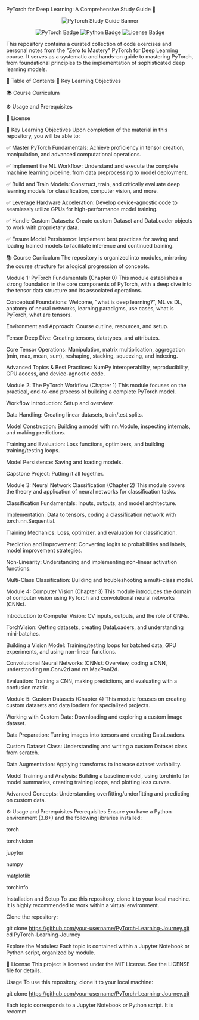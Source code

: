 PyTorch for Deep Learning: A Comprehensive Study Guide 🧠
<p align="center">
<img src="https://placehold.co/1200x400/111827/EE4C2C?text=PyTorch+Zero+to+Mastery" alt="PyTorch Study Guide Banner"/>
</p>

<p align="center">
<img src="https://img.shields.io/badge/PyTorch-%23EE4C2C.svg?style=for-the-badge&logo=PyTorch&logoColor=white" alt="PyTorch Badge">
<img src="https://img.shields.io/badge/Python-3.8+-blue.svg?style=for-the-badge&logo=python&logoColor=white" alt="Python Badge">
<img src="https://img.shields.io/badge/License-MIT-green.svg?style=for-the-badge" alt="License Badge">
</p>

This repository contains a curated collection of code exercises and personal notes from the "Zero to Mastery" PyTorch for Deep Learning course. It serves as a systematic and hands-on guide to mastering PyTorch, from foundational principles to the implementation of sophisticated deep learning models.

📖 Table of Contents
🚀 Key Learning Objectives

📚 Course Curriculum

⚙️ Usage and Prerequisites

📄 License

🚀 Key Learning Objectives
Upon completion of the material in this repository, you will be able to:

✅ Master PyTorch Fundamentals: Achieve proficiency in tensor creation, manipulation, and advanced computational operations.

✅ Implement the ML Workflow: Understand and execute the complete machine learning pipeline, from data preprocessing to model deployment.

✅ Build and Train Models: Construct, train, and critically evaluate deep learning models for classification, computer vision, and more.

✅ Leverage Hardware Acceleration: Develop device-agnostic code to seamlessly utilize GPUs for high-performance model training.

✅ Handle Custom Datasets: Create custom Dataset and DataLoader objects to work with proprietary data.

✅ Ensure Model Persistence: Implement best practices for saving and loading trained models to facilitate inference and continued training.

📚 Course Curriculum
The repository is organized into modules, mirroring the course structure for a logical progression of concepts.

Module 1: PyTorch Fundamentals (Chapter 0)
This module establishes a strong foundation in the core components of PyTorch, with a deep dive into the tensor data structure and its associated operations.

Conceptual Foundations: Welcome, "what is deep learning?", ML vs DL, anatomy of neural networks, learning paradigms, use cases, what is PyTorch, what are tensors.

Environment and Approach: Course outline, resources, and setup.

Tensor Deep Dive: Creating tensors, datatypes, and attributes.

Core Tensor Operations: Manipulation, matrix multiplication, aggregation (min, max, mean, sum), reshaping, stacking, squeezing, and indexing.

Advanced Topics & Best Practices: NumPy interoperability, reproducibility, GPU access, and device-agnostic code.

Module 2: The PyTorch Workflow (Chapter 1)
This module focuses on the practical, end-to-end process of building a complete PyTorch model.

Workflow Introduction: Setup and overview.

Data Handling: Creating linear datasets, train/test splits.

Model Construction: Building a model with nn.Module, inspecting internals, and making predictions.

Training and Evaluation: Loss functions, optimizers, and building training/testing loops.

Model Persistence: Saving and loading models.

Capstone Project: Putting it all together.

Module 3: Neural Network Classification (Chapter 2)
This module covers the theory and application of neural networks for classification tasks.

Classification Fundamentals: Inputs, outputs, and model architecture.

Implementation: Data to tensors, coding a classification network with torch.nn.Sequential.

Training Mechanics: Loss, optimizer, and evaluation for classification.

Prediction and Improvement: Converting logits to probabilities and labels, model improvement strategies.

Non-Linearity: Understanding and implementing non-linear activation functions.

Multi-Class Classification: Building and troubleshooting a multi-class model.

Module 4: Computer Vision (Chapter 3)
This module introduces the domain of computer vision using PyTorch and convolutional neural networks (CNNs).

Introduction to Computer Vision: CV inputs, outputs, and the role of CNNs.

TorchVision: Getting datasets, creating DataLoaders, and understanding mini-batches.

Building a Vision Model: Training/testing loops for batched data, GPU experiments, and using non-linear functions.

Convolutional Neural Networks (CNNs): Overview, coding a CNN, understanding nn.Conv2d and nn.MaxPool2d.

Evaluation: Training a CNN, making predictions, and evaluating with a confusion matrix.

Module 5: Custom Datasets (Chapter 4)
This module focuses on creating custom datasets and data loaders for specialized projects.

Working with Custom Data: Downloading and exploring a custom image dataset.

Data Preparation: Turning images into tensors and creating DataLoaders.

Custom Dataset Class: Understanding and writing a custom Dataset class from scratch.

Data Augmentation: Applying transforms to increase dataset variability.

Model Training and Analysis: Building a baseline model, using torchinfo for model summaries, creating training loops, and plotting loss curves.

Advanced Concepts: Understanding overfitting/underfitting and predicting on custom data.

⚙️ Usage and Prerequisites
Prerequisites
Ensure you have a Python environment (3.8+) and the following libraries installed:

torch

torchvision

jupyter

numpy

matplotlib

torchinfo

Installation and Setup
To use this repository, clone it to your local machine. It is highly recommended to work within a virtual environment.

Clone the repository:

git clone https://github.com/your-username/PyTorch-Learning-Journey.git
cd PyTorch-Learning-Journey

Explore the Modules:
Each topic is contained within a Jupyter Notebook or Python script, organized by module.

📄 License
This project is licensed under the MIT License. See the LICENSE file for details..

Usage
To use this repository, clone it to your local machine:

git clone https://github.com/your-username/PyTorch-Learning-Journey.git

Each topic corresponds to a Jupyter Notebook or Python script. It is recomm
